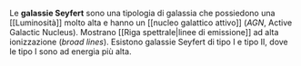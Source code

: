 Le **galassie Seyfert** sono una tipologia di galassia che possiedono una [[Luminosità]] molto alta e hanno un [[nucleo galattico attivo]] (*AGN*, Active Galactic Nucleus). Mostrano [[Riga spettrale|linee di emissione]] ad alta ionizzazione (*broad lines*). Esistono galassie Seyfert di tipo I e tipo II, dove le tipo I sono ad energia più alta.